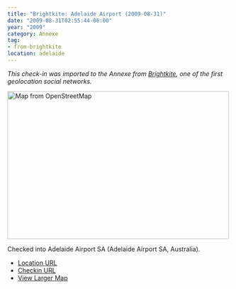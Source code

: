 ```yaml
---
title: "Brightkite: Adelaide Airport (2009-08-31)"
date: "2009-08-31T02:55:44-06:00"
year: "2009"
category: Annexe
tag:
- from-brightkite
location: adelaide
---
```

<p style="font-style:italic">This check-in was imported to the Annexe from <a href="https://rubenerd.com/tag/from-brightkite/" title="View all posts imported from Brightkite">Brightkite</a>, one of the first geolocation social networks.</p> 

<p><img src="https://rubenerd.com/files/museum/openstreetmap-adelaideairport@2x.png" style="width:500px; height:333px;" alt="Map from OpenStreetMap" /></p>

Checked into Adelaide Airport SA (Adelaide Airport SA, Australia).

* [Location URL](http://brightkite.com/places/fd8f18026ea011dead38003048c0801e)
* [Checkin URL](http://brightkite.com/objects/117873ee960c11debbeb003048c0801e)
* [View Larger Map](http://www.openstreetmap.org/#map=14/-34.9474/138.5309)

